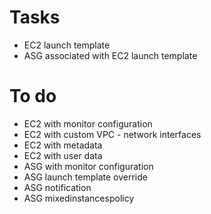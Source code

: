 # Tasks
- EC2 launch template 
- ASG associated with EC2 launch template

# To do
- EC2 with monitor configuration
- EC2 with custom VPC - network interfaces
- EC2 with metadata
- EC2 with user data
- ASG with monitor configuration
- ASG launch template override
- ASG notification
- ASG mixedinstancespolicy
